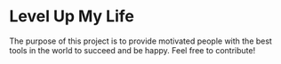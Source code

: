 # Level Up My Life

The purpose of this project is to provide motivated people with the best tools in the world to succeed and be happy. Feel free to contribute!
